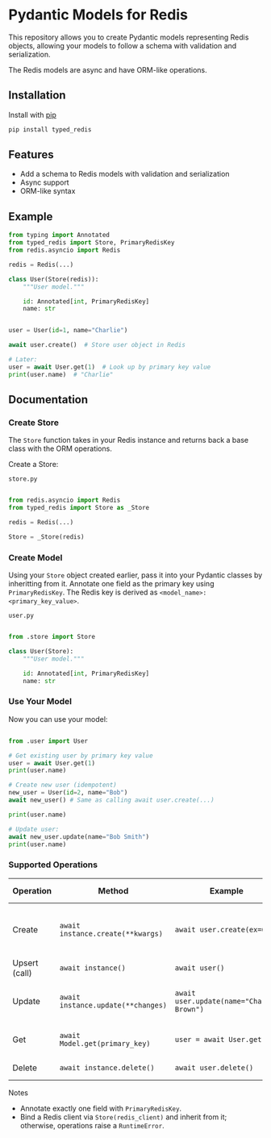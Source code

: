# Pydantic Models for Redis

This repository allows you to create Pydantic models representing Redis objects, allowing
your models to follow a schema with validation and serialization.

The Redis models are async and have ORM-like operations.

## Installation

Install with [pip](https://pip.pypa.io/en/stable/)
```bash
pip install typed_redis
```

## Features

- Add a schema to Redis models with validation and serialization
- Async support
- ORM-like syntax

## Example

```python
from typing import Annotated
from typed_redis import Store, PrimaryRedisKey
from redis.asyncio import Redis

redis = Redis(...)

class User(Store(redis)):
    """User model."""

    id: Annotated[int, PrimaryRedisKey]
    name: str


user = User(id=1, name="Charlie")

await user.create()  # Store user object in Redis

# Later:
user = await User.get(1)  # Look up by primary key value
print(user.name)  # "Charlie"
```

## Documentation

### Create Store

The `Store` function takes in your Redis instance and returns back a base class with the ORM operations.

Create a Store:

`store.py`
```python

from redis.asyncio import Redis
from typed_redis import Store as _Store

redis = Redis(...)

Store = _Store(redis)
```

### Create Model

Using your `Store` object created earlier, pass it into your Pydantic classes by inheritting from it.
Annotate one field as the primary key using `PrimaryRedisKey`. The Redis key is derived as `<model_name>:<primary_key_value>`.

`user.py`
```python

from .store import Store

class User(Store):
    """User model."""

    id: Annotated[int, PrimaryRedisKey]
    name: str
```

### Use Your Model

Now you can use your model:

```python

from .user import User

# Get existing user by primary key value
user = await User.get(1)
print(user.name)

# Create new user (idempotent)
new_user = User(id=2, name="Bob")
await new_user() # Same as calling await user.create(...)

print(user.name)

# Update user:
await new_user.update(name="Bob Smith")
print(user.name)
```

### Supported Operations

| Operation | Method | Example | Underlying Redis | Notes |
| --- | --- | --- | --- | --- |
| Create | `await instance.create(**kwargs)` | `await user.create(ex=60)` | `SET key value [EX seconds] [PX milliseconds] [NX]` | Serializes with `model_dump_json()` and stores at `redis_key`. Optional `ex`, `px`, `nx` are forwarded. |
| Upsert (call) | `await instance()` | `await user()` | `SET key value` | Same as `create()` with default options. |
| Update | `await instance.update(**changes)` | `await user.update(name="Charlie Brown")` | `SET key value` | Validates via Pydantic `model_copy(update=...)`, then persists. Returns the updated model. |
| Get | `await Model.get(primary_key)` | `user = await User.get(1)` | `GET key` | Key is derived as `<model>:<pk>`. Parses JSON using `model_validate_json(...)`. |
| Delete | `await instance.delete()` | `await user.delete()` | `DEL key` | Removes the key at `redis_key`. |

Notes
- Annotate exactly one field with `PrimaryRedisKey`.
- Bind a Redis client via `Store(redis_client)` and inherit from it; otherwise, operations raise a `RuntimeError`.
